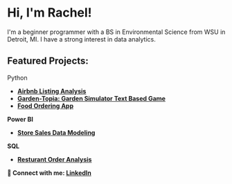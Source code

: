 

<h1>Hi, I'm Rachel! </a></h1>
I'm a beginner programmer with a BS in Environmental Science from WSU in Detroit, MI. I have a strong interest in data analytics. <h2>
<h2> Featured Projects:</h2>
Python
  
- <b>[Airbnb Listing Analysis](https://github.com/philoooo/Projects/blob/main/Airbnb.ipynb)
- <b>[Garden-Topia: Garden Simulator Text Based Game](https://github.com/philoooo/DataQuest/blob/main/GardenTopia.ipynb)
- <b>[Food Ordering App](https://github.com/philoooo/DataQuest/blob/main/QuickEatz.ipynb)
  
Power BI
- <b>[Store Sales Data Modeling](https://drive.google.com/file/d/1e_zpG72L79UUOtFAm0twkTmSKe_xTU6u/view?usp=sharing)

 SQL
- <b>[Resturant Order Analysis](https://github.com/philoooo/Restaurant-Order-Analysis-in-SQL/blob/main/Resturant%20Data%20Analysis.sql)
  
</b>
</h2>


<p>🤳 Connect with me: <a href="https://www.linkedin.com/in/rachel-curran-ba23a7303" target="_blank">LinkedIn</a></p>
